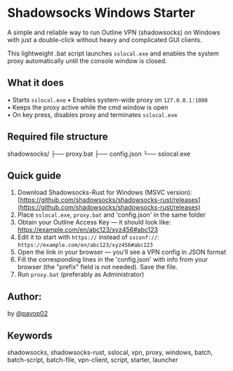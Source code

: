 # Shadowsocks Windows Starter

A simple and reliable way to run Outline VPN (shadowsocks) on Windows with just a double-click without heavy and complicated GUI clients.

This lightweight .bat script launches `sslocal.exe` and enables the system proxy automatically until the console window is closed.

## What it does

• Starts `sslocal.exe`
• Enables system-wide proxy on `127.0.0.1:1080`  
• Keeps the proxy active while the cmd window is open  
• On key press, disables proxy and terminates `sslocal.exe`

## Required file structure

shadowsocks/
├── proxy.bat
├── config.json
└── sslocal.exe

## Quick guide

1. Download Shadowsocks-Rust for Windows (MSVC version):  
   [https://github.com/shadowsocks/shadowsocks-rust/releases](https://github.com/shadowsocks/shadowsocks-rust/releases)  
2. Place `sslocal.exe`, `proxy.bat` and 'config.json' in the same folder  
3. Obtain your Outline Access Key — it should look like: 
   https://example.com/en/abc123/xyz456#abc123  
4. Edit it to start with `https://` instead of `ssconf://`:  
   `https://example.com/en/abc123/xyz456#abc123`  
5. Open the link in your browser — you’ll see a VPN config in JSON format 
6. Fill the corresponding lines in the 'config.json' with info from your browser (the "prefix" field is not needed). Save the file. 
7. Run `proxy.bat` (preferably as Administrator)

## Author:

by [@pavop02](https://github.com/pavop02)

## Keywords

shadowsocks, shadowsocks-rust, sslocal, vpn, proxy, windows, batch, batch-script, batch-file, vpn-client, script, starter, launcher
